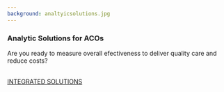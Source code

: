 ```yaml
---
background: analtyicsolutions.jpg
---
```


### Analytic Solutions for ACOs

Are you ready to measure overall efectiveness to deliver quality care and reduce costs?
<br />
<br />
<div class="action"><a href='http://50.62.110.126/populationhealthanalytics' class="btn btn-lg btn-primary">INTEGRATED SOLUTIONS</a></div>